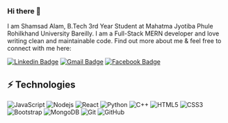 ### Hi there 👋

I am Shamsad Alam, B.Tech 3rd Year Student at Mahatma Jyotiba Phule Rohilkhand University Bareilly. I am a Full-Stack MERN developer and love writing clean and maintainable code. Find out more about me & feel free to connect with me here:

[![Linkedin Badge](https://img.shields.io/badge/-shamsad-blue?style=flat-square&logo=Linkedin&logoColor=white&link=https://www.linkedin.com/in/shamsad-alam-272740209/)](https://www.linkedin.com/in/shamsad-alam-272740209/)
[![Gmail Badge](https://img.shields.io/badge/-shamsad_mail-c14438?style=flat-square&logo=Gmail&logoColor=white&link=mailto:nobleperson.dev@gmail.com)](mailto:nobleperson.dev@gmail.com)
[![Facebook Badge](https://img.shields.io/badge/shamsad_alam-1877F2?style=flat-square&logo=facebook&logoColor=white&link=https://www.facebook.com/Shamsad7084/)](https://www.facebook.com/Shamsad7084/)


## ⚡ Technologies

![JavaScript](https://img.shields.io/badge/-JavaScript-black?style=flat-square&logo=javascript)
![Nodejs](https://img.shields.io/badge/-Nodejs-black?style=flat-square&logo=Node.js)
![React](https://img.shields.io/badge/-React-black?style=flat-square&logo=react)
![Python](https://img.shields.io/badge/-Python-black?style=flat-square&logo=Python)
![C++](https://img.shields.io/badge/-C++-00599C?style=flat-square&logo=c)
![HTML5](https://img.shields.io/badge/-HTML5-E34F26?style=flat-square&logo=html5&logoColor=white)
![CSS3](https://img.shields.io/badge/-CSS3-1572B6?style=flat-square&logo=css3)
![Bootstrap](https://img.shields.io/badge/-Bootstrap-563D7C?style=flat-square&logo=bootstrap)
![MongoDB](https://img.shields.io/badge/-MongoDB-black?style=flat-square&logo=mongodb)
![Git](https://img.shields.io/badge/-Git-black?style=flat-square&logo=git)
![GitHub](https://img.shields.io/badge/-GitHub-181717?style=flat-square&logo=github)
